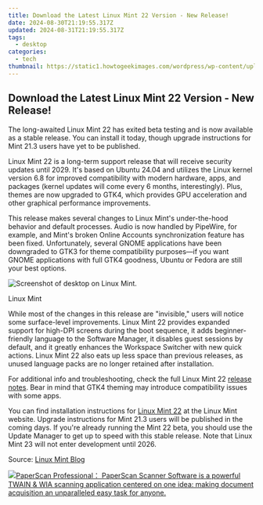 ```yaml
---
title: Download the Latest Linux Mint 22 Version - New Release!
date: 2024-08-30T21:19:55.317Z
updated: 2024-08-31T21:19:55.317Z
tags:
  - desktop
categories:
  - tech
thumbnail: https://static1.howtogeekimages.com/wordpress/wp-content/uploads/2023/08/linux-mint-2.jpg
---
```


## Download the Latest Linux Mint 22 Version - New Release!

The long-awaited Linux Mint 22 has exited beta testing and is now available as a stable release. You can install it today, though upgrade instructions for Mint 21.3 users have yet to be published.

 Linux Mint 22 is a long-term support release that will receive security updates until 2029\. It's based on Ubuntu 24.04 and utilizes the Linux kernel version 6.8 for improved compatibility with modern hardware, apps, and packages (kernel updates will come every 6 months, interestingly). Plus, themes are now upgraded to GTK4, which provides GPU acceleration and other graphical performance improvements.

 This release makes several changes to Linux Mint's under-the-hood behavior and default processes. Audio is now handled by PipeWire, for example, and Mint's broken Online Accounts synchronization feature has been fixed. Unfortunately, several GNOME applications have been downgraded to GTK3 for theme compatibility purposes—if you want GNOME applications with full GTK4 goodness, Ubuntu or Fedora are still your best options.

![Screenshot of desktop on Linux Mint.](https://static1.howtogeekimages.com/wordpress/wp-content/uploads/2024/07/cinnamon.png) 

Linux Mint

 While most of the changes in this release are "invisible," users will notice some surface-level improvements. Linux Mint 22 provides expanded support for high-DPI screens during the boot sequence, it adds beginner-friendly language to the Software Manager, it disables guest sessions by default, and it greatly enhances the Workspace Switcher with new quick actions. Linux Mint 22 also eats up less space than previous releases, as unused language packs are no longer retained after installation.

 For additional info and troubleshooting, check the full Linux Mint 22 [release notes](https://www.linuxmint.com/rel%5Fwilma.php). Bear in mind that GTK4 theming may introduce compatibility issues with some apps.

 You can find installation instructions for [Linux Mint 22](https://www.linuxmint.com/download.php) at the Linux Mint website. Upgrade instructions for Mint 21.3 users will be published in the coming days. If you're already running the Mint 22 beta, you should use the Update Manager to get up to speed with this stable release. Note that Linux Mint 23 will not enter development until 2026.

 Source: [Linux Mint Blog](https://blog.linuxmint.com/?p=4731)

<ins class="adsbygoogle"
     style="display:block"
     data-ad-format="autorelaxed"
     data-ad-client="ca-pub-7571918770474297"
     data-ad-slot="1223367746"></ins>



<ins class="adsbygoogle"
     style="display:block"
     data-ad-client="ca-pub-7571918770474297"
     data-ad-slot="8358498916"
     data-ad-format="auto"
     data-full-width-responsive="true"></ins>



<!-- affiliate ads begin -->
<a href="https://secure.2checkout.com/order/checkout.php?PRODS=37540879&QTY=1&AFFILIATE=108875&CART=1"><img src="https://paperscan.orpalis.com/img/content/You_prefer_to_use.png" border="0">PaperScan Professional： PaperScan Scanner Software is a powerful TWAIN & WIA scanning application centered on one idea: making document acquisition an unparalleled easy task for anyone.</a>
<!-- affiliate ads end -->